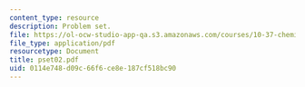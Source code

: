 ```yaml
---
content_type: resource
description: Problem set.
file: https://ol-ocw-studio-app-qa.s3.amazonaws.com/courses/10-37-chemical-and-biological-reaction-engineering-spring-2007/0114e748d09c66f6ce8e187cf518bc90_pset02.pdf
file_type: application/pdf
resourcetype: Document
title: pset02.pdf
uid: 0114e748-d09c-66f6-ce8e-187cf518bc90
---
```

